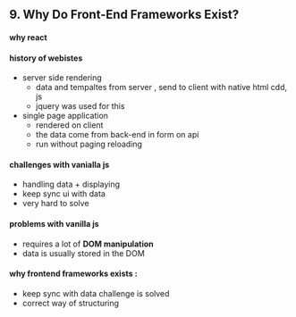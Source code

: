 ## 9. Why Do Front-End Frameworks Exist?

#### why react 

#### history of webistes 
* server side rendering 
  * data and tempaltes from server , send to client with native html cdd, js 
  * jquery was used for this 
* single page application 
  * rendered on client 
  * the data come from back-end in form on api 
  * run without paging reloading 

#### challenges with vanialla js 
* handling data + displaying 
* keep sync ui with data 
* very hard to solve 

#### problems with vanilla js 
* requires a lot of **DOM manipulation** 
* data is usually stored in the DOM 


#### why frontend frameworks exists : 
* keep sync with data challenge is solved 
* correct way of structuring 
